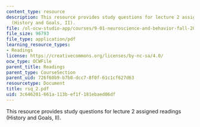 ```yaml
---
content_type: resource
description: This resource provides study questions for lecture 2 assigned readings
  (History and Goals, II).
file: /ol-ocw-studio-app/courses/9-01-neuroscience-and-behavior-fall-2003/3c646201661a113bef1f181ebaed06df_rsq_2.pdf
file_size: 96793
file_type: application/pdf
learning_resource_types:
- Readings
license: https://creativecommons.org/licenses/by-nc-sa/4.0/
ocw_type: OCWFile
parent_title: Readings
parent_type: CourseSection
parent_uid: 726f60b9-b7b8-dcc7-8f0f-61c1cf627d63
resourcetype: Document
title: rsq_2.pdf
uid: 3c646201-661a-113b-ef1f-181ebaed06df
---
```

This resource provides study questions for lecture 2 assigned readings (History and Goals, II).